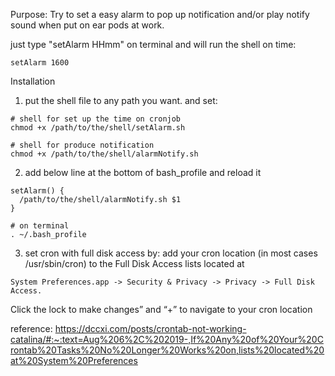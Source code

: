 Purpose:
Try to set a easy alarm to pop up notification and/or play notify sound when put on ear pods at work.

just type "setAlarm HHmm" on terminal and will run the shell on time:
~~~
setAlarm 1600
~~~


Installation

1. put the shell file to any path you want. and set:
~~~
# shell for set up the time on cronjob
chmod +x /path/to/the/shell/setAlarm.sh

# shell for produce notification
chmod +x /path/to/the/shell/alarmNotify.sh
~~~

2. add below line at the bottom of bash_profile and reload it
~~~
setAlarm() {
  /path/to/the/shell/alarmNotify.sh $1
}
~~~
~~~
# on terminal
. ~/.bash_profile
~~~

3. set cron with full disk access by:
   add your cron location (in most cases /usr/sbin/cron) to the Full Disk Access lists located at
~~~
System Preferences.app -> Security & Privacy -> Privacy -> Full Disk Access.
~~~ 
Click the lock to make changes” and “+” to navigate to your cron location

reference:
https://dccxi.com/posts/crontab-not-working-catalina/#:~:text=Aug%206%2C%202019-,If%20Any%20of%20Your%20Crontab%20Tasks%20No%20Longer%20Works%20on,lists%20located%20at%20System%20Preferences
